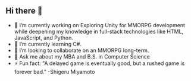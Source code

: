 ## Hi there 👋

- 🔭 I’m currently working on Exploring Unity for MMORPG development while deepening my knowledge in full-stack technologies like HTML, JavaScript, and Python. 
- 🌱 I’m currently learning C#. 
- 👯 I’m looking to collaborate on an MMORPG long-term.
- 💬 Ask me about my MBA and B.S. in Computer Science
- ⚡ Fun fact: "A delayed game is eventually good, but a rushed game is forever bad." -Shigeru Miyamoto
<!--
**NicholasJVormack/NicholasJVormack** is a ✨ _special_ ✨ repository because its `README.md` (this file) appears on your GitHub profile.

Here are some ideas to get you started:

- 🔭 I’m currently working on ...
- 🌱 I’m currently learning ...
- 👯 I’m looking to collaborate on ...
- 🤔 I’m looking for help with ...
- 💬 Ask me about ...
- 📫 How to reach me: ...
- 😄 Pronouns: ...
- ⚡ Fun fact: ...
-->
